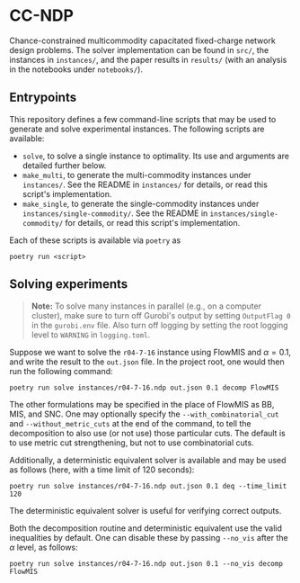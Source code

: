 # CC-NDP

Chance-constrained multicommodity capacitated fixed-charge network design problems.
The solver implementation can be found in `src/`, the instances in `instances/`, and the paper results in `results/` (with an analysis in the notebooks under `notebooks/`).

## Entrypoints

This repository defines a few command-line scripts that may be used to generate and solve experimental instances.
The following scripts are available:
- `solve`, to solve a single instance to optimality.
  Its use and arguments are detailed further below.
- `make_multi`, to generate the multi-commodity instances under `instances/`.
  See the README in `instances/` for details, or read this script's implementation.
- `make_single`, to generate the single-commodity instances under `instances/single-commodity/`.
  See the README in `instances/single-commodity/` for details, or read this script's implementation.

Each of these scripts is available via `poetry` as
```
poetry run <script>
```

## Solving experiments

> **Note:**
> To solve many instances in parallel (e.g., on a computer cluster), make sure to turn off Gurobi's output by setting `OutputFlag 0` in the `gurobi.env` file.
> Also turn off logging by setting the root logging level to `WARNING` in `logging.toml`.

Suppose we want to solve the `r04-7-16` instance using FlowMIS and $\alpha = 0.1$, and write the result to the `out.json` file.
In the project root, one would then run the following command:
```
poetry run solve instances/r04-7-16.ndp out.json 0.1 decomp FlowMIS
```
The other formulations may be specified in the place of FlowMIS as BB, MIS, and SNC.
One may optionally specify the `--with_combinatorial_cut` and `--without_metric_cuts` at the end of the command, to tell the decomposition to also use (or not use) those particular cuts.
The default is to use metric cut strengthening, but not to use combinatorial cuts.

Additionally, a deterministic equivalent solver is available and may be used as follows (here, with a time limit of 120 seconds):
```
poetry run solve instances/r04-7-16.ndp out.json 0.1 deq --time_limit 120
```
The deterministic equivalent solver is useful for verifying correct outputs.

Both the decomposition routine and deterministic equivalent use the valid inequalities by default.
One can disable these by passing `--no_vis` after the $\alpha$ level, as follows:
```
poetry run solve instances/r04-7-16.ndp out.json 0.1 --no_vis decomp FlowMIS
```
